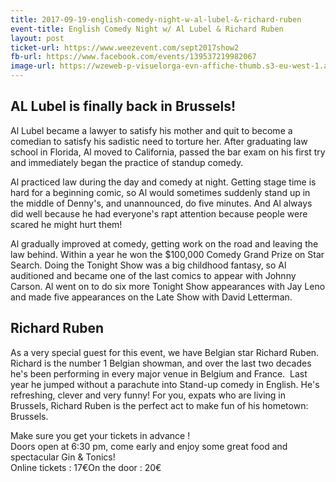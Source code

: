 ```yaml
---
title: 2017-09-19-english-comedy-night-w-al-lubel-&-richard-ruben
event-title: English Comedy Night w/ Al Lubel & Richard Ruben
layout: post
ticket-url: https://www.weezevent.com/sept2017show2
fb-url: https://www.facebook.com/events/139537219982067
image-url: https://wzeweb-p-visuelorga-evn-affiche-thumb.s3-eu-west-1.amazonaws.com/affiche_272100.thumb53700.1503657010.jpg
---
```

## AL Lubel is finally back in Brussels!
Al Lubel became a lawyer to satisfy his mother and quit to become a comedian to satisfy his sadistic need to torture her. After graduating law school in Florida, Al moved to California, passed the bar exam on his first try and immediately began the practice of standup comedy.

Al practiced law during the day and comedy at night. Getting stage time is hard for a beginning comic, so Al would sometimes suddenly stand up in the middle of Denny's, and unannounced, do five minutes. And Al always did well because he had everyone's rapt attention because people were scared he might hurt them!

Al gradually improved at comedy, getting work on the road and leaving the law behind. Within a year he won the $100,000 Comedy Grand Prize on Star Search. Doing the Tonight Show was a big childhood fantasy, so Al auditioned and became one of the last comics to appear with Johnny Carson. Al went on to do six more Tonight Show appearances with Jay Leno and made five appearances on the Late Show with David Letterman.

## Richard Ruben
As a very special guest for this event, we have Belgian star Richard Ruben. Richard is the number 1 Belgian showman, and over the last two decades he's been performing in every major venue in Belgium and France.  Last year he jumped without a parachute into Stand-up comedy in English. He's refreshing, clever and very funny! For you, expats who are living in Brussels, Richard Ruben is the perfect act to make fun of his hometown: Brussels.

Make sure you get your tickets in advance !  
Doors open at 6:30 pm, come early and enjoy some great food and spectacular Gin & Tonics!  
Online tickets : 17€On the door : 20€